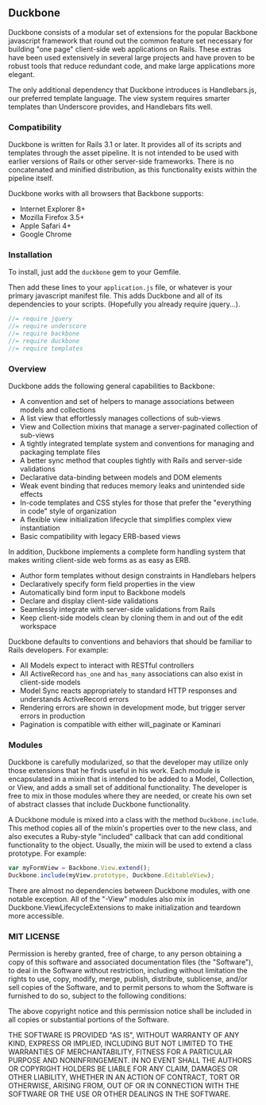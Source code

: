 ## Duckbone

Duckbone consists of a modular set of extensions for the popular Backbone javascript framework that round out the common feature set necessary for building "one page" client-side web applications on Rails. These extras have been used extensively in several large projects and have proven to be robust tools that reduce redundant code, and make large applications more elegant.

The only additional dependency that Duckbone introduces is Handlebars.js, our preferred template language. The view system requires smarter templates than Underscore provides, and Handlebars fits well.

### Compatibility

Duckbone is written for Rails 3.1 or later. It provides all of its scripts and templates through the asset pipeline. It is not intended to be used with earlier versions of Rails or other server-side frameworks. There is no concatenated and minified distribution, as this functionality exists within the pipeline itself.

Duckbone works with all browsers that Backbone supports:

- Internet Explorer 8+
- Mozilla Firefox 3.5+
- Apple Safari 4+
- Google Chrome

### Installation

To install, just add the `duckbone` gem to your Gemfile.

Then add these lines to your `application.js` file, or whatever is your primary javascript manifest file.
This adds Duckbone and all of its dependencies to your scripts. (Hopefully you already require jquery...).

```js
//= require jquery
//= require underscore
//= require backbone
//= require duckbone
//= require templates
```

### Overview

Duckbone adds the following general capabilities to Backbone:

- A convention and set of helpers to manage associations between models and collections
- A list view that effortlessly manages collections of sub-views
- View and Collection mixins that manage a server-paginated collection of sub-views
- A tightly integrated template system and conventions for managing and packaging template files
- A better sync method that couples tightly with Rails and server-side validations
- Declarative data-binding between models and DOM elements
- Weak event binding that reduces memory leaks and unintended side effects
- In-code templates and CSS styles for those that prefer the "everything in code" style of organization
- A flexible view initialization lifecycle that simplifies complex view instantiation
- Basic compatibility with legacy ERB-based views

In addition, Duckbone implements a complete form handling system that makes writing client-side web forms as as easy as ERB.

- Author form templates without design constraints in Handlebars helpers
- Declaratively specify form field properties in the view
- Automatically bind form input to Backbone models
- Declare and display client-side validations
- Seamlessly integrate with server-side validations from Rails
- Keep client-side models clean by cloning them in and out of the edit workspace

Duckbone defaults to conventions and behaviors that should be familiar to Rails developers. For example:

- All Models expect to interact with RESTful controllers
- All ActiveRecord `has_one` and `has_many` associations can also exist in client-side models
- Model Sync reacts appropriately to standard HTTP responses and understands ActiveRecord errors
- Rendering errors are shown in development mode, but trigger server errors in production
- Pagination is compatible with either will_paginate or Kaminari

### Modules

Duckbone is carefully modularized, so that the developer may utilize only those extensions that he finds useful in his work. Each module is encapsulated in a mixin that is intended to be added to a Model, Collection, or View, and adds a small set of additional functionality. The developer is free to mix in those modules where they are needed, or create his own set of abstract classes that include Duckbone functionality.

A Duckbone module is mixed into a class with the method `Duckbone.include`. This method copies all of the mixin's properties over to the new class, and also executes a Ruby-style "included" callback that can add conditional functionality to the object. Usually, the mixin will be used to extend a class prototype. For example:

```js
var myFormView = Backbone.View.extend();
Duckbone.include(myView.prototype, Duckbone.EditableView);
```

There are almost no dependencies between Duckbone modules, with one notable exception. All of the "-View" modules also mix in Duckbone.ViewLifecycleExtensions to make initialization and teardown more accessible.

### MIT LICENSE

Permission is hereby granted, free of charge, to any person obtaining a copy of this software and associated documentation files (the "Software"), to deal in the Software without restriction, including without limitation the rights to use, copy, modify, merge, publish, distribute, sublicense, and/or sell copies of the Software, and to permit persons to whom the Software is furnished to do so, subject to the following conditions:

The above copyright notice and this permission notice shall be included in all copies or substantial portions of the Software.

THE SOFTWARE IS PROVIDED "AS IS", WITHOUT WARRANTY OF ANY KIND, EXPRESS OR IMPLIED, INCLUDING BUT NOT LIMITED TO THE WARRANTIES OF MERCHANTABILITY, FITNESS FOR A PARTICULAR PURPOSE AND NONINFRINGEMENT. IN NO EVENT SHALL THE AUTHORS OR COPYRIGHT HOLDERS BE LIABLE FOR ANY CLAIM, DAMAGES OR OTHER LIABILITY, WHETHER IN AN ACTION OF CONTRACT, TORT OR OTHERWISE, ARISING FROM, OUT OF OR IN CONNECTION WITH THE SOFTWARE OR THE USE OR OTHER DEALINGS IN THE SOFTWARE.
